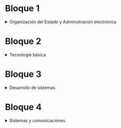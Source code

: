 # Bloque 1
<details>
 <summary>Organización  del Estado  y  Administración electrónica </summary>

1. La  Constitución  Española  de  1978. 
 Derechos  y  deberes  fund amentales.
 Su  garantía  y  suspensión.  La  Jefatura  del  Estado. 
 La  Corona.  Funciones constitucionales  del Rey.

 2. Las  Cortes  Generales.  Atribuciones  del  Congreso  de 
 los  Diputados  y  del Senado.  El  Tribunal  Constitucional. 
 Composición  y  atribuciones.  El  Defensor del Pueblo.

 3. El  Gobierno.  Su  composición.  Nombramiento  y  cese. 
 Las  funciones  del Gobierno.  Relaciones  entre  el Gobierno
 y  las  Cortes Generales.

 4. El  Gobierno  Abierto.  Concepto  y  principios  informadores.  La  Ley 19/2013,  de  9  de  diciembre,  de  transparencia,  a cceso  a  la  información  pública  y buen gobierno.  El  Consejo  de  Transparencia  y  Buen  Gobierno: funciones.  La Agenda  2030  y  los Objetivos de  Desarrollo  Sostenible. 

5. La  Administración  Pública:  principios  constitucionales  informadores.La Administración  General del  Estado:  organización  y  personal  a  su servicio.  El texto  refundido  del  Estatuto  Básico  del  Empleo  Público  y  demás  normativa  de aplicación.  Las  Comunidades  Autónomas  y  la Administración  local:  regulación constitucional. 

6. Las  fuentes  del  derecho  administr ativo.  La  jerarquía  de  las  fuentes. La ley. Las  disposiciones  del  Ejecutivo  con  fuerza  de  ley: decretoley  y decreto legislativo.  El  reglamento:  concepto,  clases  y  límites.  Otras fuentes  del  derecho administrativo.

 7. Políticas  de  igualdad  de  género.  La  Ley Orgánica  3/2007,  de  22 
 de marzo,  para  la  igualdad  efectiva  de  mujeres  y  hombres. 
 Políticas  contra  la violencia  de  género.  La  Ley  Orgánica  1/2004, 
 de  28  de  diciembre,  de  medidas de  protección  integral  contra  la  
violencia  de  género.  Discapacidad  y dependencia

8. La sociedad de la información. Identidad y firma electrónica: régimen jurídico.
 El DNI electrónico. La Agenda Digital para España.

9. La protección de datos personales. Régimen jurídico. 
El Reglamento (UE) 2016/679, de 27 de abril, relativo a la protección de
las personas físicas en lo que respecta al tratamiento de datos personales 
y a la libre circulación de estos datos. Principios y derechos. Obligaciones. 

10. Acceso electrónico de los ciudadanos a los servicios públicos y normativa de desarrollo. 
La gestión electrónica de los procedimientos administrativos: registros, notificaciones y uso de medios electrónicos.Esquema Nacional de Seguridad y de Interoperabilidad. Normas técnicas de Interoperabilidad.

11. Instrumentos para el acceso electrónico a las Administraciones públicas: sedes electrónicas,canales y puntos de acceso, identificación y autenticación. Infraestructuras y servicios comunes en materia de administración electrónica.
</details>

# Bloque 2
<details>
<summary>Tecnología básica</summary>

1. Informática básica. Representación y comunicación de la información: elementos constitutivos de un sistema de información. Características y funciones. Arquitectura de ordenadores. Componentes internos de los equipos microinformáticos.

2. Periféricos: conectividad y administración. Elementos de impresión.Elementos de almacenamiento. Elementos de visualización y digitalización.

3. Tipos abstractos y Estructuras de datos. Organizaciones de ficheros.Algoritmos. Formatos de información y ficheros.

4. Sistemas operativos. Características y elementos constitutivos.Sistemas Windows. Sistemas Unix y Linux. Sistemas operativos para dispositivos móviles.

 5. Sistemas de gestión de bases de datos relacionales, orientados a objetos y NoSQL: características y componentes.  
</details>

# Bloque 3
<details>
<summary>Desarrollo de sistemas</summary>

1. Modelo conceptual de datos. Entidades, atributos y relaciones.Reglas de modelización. Diagramas de flujo de datos. Reglas de construcción.Descomposición en niveles. Flujogramas. 

2. Diseño de bases de datos. Diseño lógico y físico. El modelo lógico relacional. Normalización. 

3. Lenguajes de programación.Representación de tipos de datos.Operadores. Instrucciones condicionales. Bucles y recursividad.Procedimientos, funciones y parámetros. Vectores y registros. Estructura de un programa.  

4. Lenguajes de interrogación de bases de datos. Estándar ANSI SQL. Procedimientos almacenados. Eventos y disparadores.

5. Diseño y programación orientada a objetos. Elementos y componentes software: objetos, clases, herencia, métodos, sobrecarga. Ventajas e inconvenientes. Patrones de diseño y lenguaje de modelado unificado (UML). 

6. Arquitectura Java EE/Jakarta EE y plataforma .NET: componentes, persistencia y seguridad. Características, elementos, lenguajes y funciones en ambos entornos.

7. Arquitectura de sistemas cliente/servidor y multicapas: componentes y operación. Arquitecturas de servicios web y protocolos asociados. 

8. Aplicaciones web. Desarrollo web front-end y en servidor, multiplataforma y multidispositivo. Lenguajes: HTML, XML y sus derivaciones. Navegadores ylenguajes de programación web. Lenguajes de script. 

9. Accesibilidad, diseño universal y usabilidad. Acceso y usabilidad de las tecnologías, productos y servicios relacionados con la sociedad de la información.Confidencialidad y disponibilidad de la información en puestos de usuario final. Conceptos de seguridad en el desarrollo de los sistemas. 

10. Herramientas CASE: características. Repositorios: estructura y actualización.Generación de código y documentación. Metodologías de desarrollo. Pruebas. Programas para control de versiones. Plataformas de desarrollo colaborativo de software.
</details>

# Bloque 4
<details>
 <summary>Sistemas y comunicaciones</summary> 

1. Administración del Sistema operativo y software de base.Actualización, mantenimiento y reparación del sistema operativo. 

2. Administración de bases de datos. Sistemas de almacenamiento y su virtualización. Políticas, sistemas y procedimientos de backup y su recuperación. Backup de sistemas físicos y virtuales. Virtualización de sistemas y virtualización de puestos de usuario.  

3. Administración de servidores de correo electrónico sus protocolos.Administración de contenedores y microservicios.

4. Administración de redes de área local. Gestión de usuarios. Gestión de dispositivos. Monitorización y control de tráfico.

5. Conceptos de seguridad de los sistemas de información. 
Seguridad física. Seguridad lógica. Amenazas y vulnerabilidades. 
Técnicas criptográficas y protocolos seguros. Mecanismos de firma digital. Infraestructura física de un CPD: acondicionamiento y equipamiento. Sistemas de gestión de incidencias. Control remoto de puestos de usuario.

 6. Comunicaciones. Medios de transmisión. Modos de comunicación. Equipos terminales y equipos de interconexión y conmutación. Redes de comunicaciones. Redes de conmutación y redes de difusión. Comunicaciones móviles e inalámbricas. 

 7. El modelo TCP/IP y el modelo de referencia de interconexión de sistemas abiertos (OSI) de ISO. Protocolos TCP/IP. 

 8. Internet: arquitectura de red. Origen, evolución y estado actual. Principales servicios. Protocolos HTTP, HTTPS y SSL/TLS. 

 9. Seguridad y protección en redes de comunicaciones. Seguridad perimetral. Acceso remoto seguro a redes. Redes privadas virtuales (VPN). Seguridad en el puesto del usuario. 

10. Redes locales. Tipología. Técnicas de transmisión. Métodos de acceso. Dispositivos de interconexión. 
</details>

